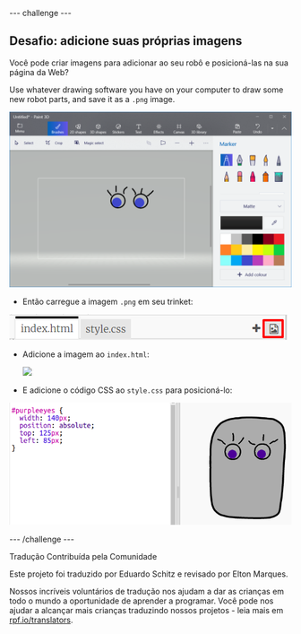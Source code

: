 --- challenge ---

## Desafio: adicione suas próprias imagens

Você pode criar imagens para adicionar ao seu robô e posicioná-las na sua página da Web?

Use whatever drawing software you have on your computer to draw some new robot parts, and save it as a `.png` image.

![screenshot](images/robot-eyes-edit.png)

+ Então carregue a imagem `.png` em seu trinket:

![screenshot](images/robot-image-add.png)

+ Adicione a imagem ao `index.html`: 

    <img id="purpleeyes" src="purpleeyes.png">
    

+ E adicione o código CSS ao `style.css` para posicioná-lo:

![screenshot](images/robot-use-purple-eyes.png)

--- /challenge ---

Tradução Contribuída pela Comunidade

Este projeto foi traduzido por Eduardo Schitz e revisado por Elton Marques.

Nossos incríveis voluntários de tradução nos ajudam a dar as crianças em todo o mundo a oportunidade de aprender a programar. Você pode nos ajudar a alcançar mais crianças traduzindo nossos projetos - leia mais em [rpf.io/translators](https://rpf.io/translators).
